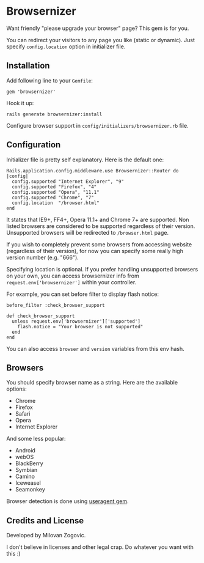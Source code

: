 # Browsernizer

Want friendly "please upgrade your browser" page? This gem is for you.

You can redirect your visitors to any page you like (static or dynamic).
Just specify `config.location` option in initializer file.


## Installation

Add following line to your `Gemfile`:

    gem 'browsernizer'

Hook it up:

    rails generate browsernizer:install

Configure browser support in `config/initializers/browsernizer.rb` file.


## Configuration

Initializer file is pretty self explanatory. Here is the default one:

    Rails.application.config.middleware.use Browsernizer::Router do |config|
      config.supported "Internet Explorer", "9"
      config.supported "Firefox", "4"
      config.supported "Opera", "11.1"
      config.supported "Chrome", "7"
      config.location  "/browser.html"
    end

It states that IE9+, FF4+, Opera 11.1+ and Chrome 7+ are supported.
Non listed browsers are considered to be supported regardless of their version.
Unsupported browsers will be redirected to `/browser.html` page.

If you wish to completely prevent some browsers from accessing website
(regardless of their version), for now you can specify some really high
version number (e.g. "666").

Specifying location is optional. If you prefer handling unsupported browsers on
your own, you can access browsernizer info from `request.env['browsernizer']`
within your controller.

For example, you can set before filter to display flash notice:

    before_filter :check_browser_support

    def check_browser_support
      unless request.env['browsernizer']['supported']
        flash.notice = "Your browser is not supported"
      end
    end

You can also access `browser` and `version` variables from this env hash.


## Browsers

You should specify browser name as a string. Here are the available options:

* Chrome
* Firefox
* Safari
* Opera
* Internet Explorer

And some less popular:

* Android
* webOS
* BlackBerry
* Symbian
* Camino
* Iceweasel
* Seamonkey

Browser detection is done using [useragent gem](https://github.com/josh/useragent).



## Credits and License

Developed by Milovan Zogovic.

I don't believe in licenses and other legal crap.
Do whatever you want with this :)
